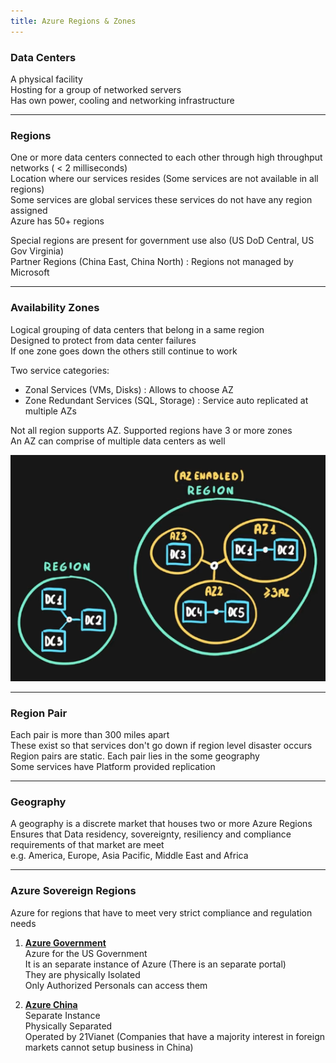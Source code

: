 ```yaml
---
title: Azure Regions & Zones
---
```


### Data Centers

A physical facility  
Hosting for a group of networked servers  
Has own power, cooling and networking infrastructure

---

### Regions

One or more data centers connected to each other through high throughput networks ( \< 2 milliseconds)  
Location where our services resides (Some services are not available in all regions)  
Some services are global services these services do not have any region assigned  
Azure has 50+ regions

Special regions are present for government use also (US DoD Central, US Gov Virginia)  
Partner Regions (China East, China North) : Regions not managed by Microsoft

---

### Availability Zones

Logical grouping of data centers that belong in a same region  
Designed to protect from data center failures  
If one zone goes down the others still continue to work

Two service categories:

* Zonal Services (VMs, Disks) : Allows to choose AZ
* Zone Redundant Services (SQL, Storage) : Service auto replicated at multiple AZs

Not all region supports AZ. Supported regions have 3 or more zones  
An AZ can comprise of multiple data centers as well

![Availability Zones|440](../images/availability-zones.png)

---

### Region Pair

Each pair is more than 300 miles apart  
These exist so that services don't go down if region level disaster occurs  
Region pairs are static. Each pair lies in the some geography  
Some services have Platform provided replication

---

### Geography

A geography is a discrete market that houses two or more Azure Regions  
Ensures that Data residency, sovereignty, resiliency and compliance requirements of that market are meet  
e.g. America, Europe, Asia Pacific, Middle East and Africa

---

### Azure Sovereign Regions

Azure for regions that have to meet very strict compliance and regulation needs

1. **<u>Azure Government</u>**  
   Azure for the US Government  
   It is an separate instance of Azure (There is an separate portal)  
   They are physically Isolated  
   Only Authorized Personals can access them

2. **<u>Azure China</u>**  
   Separate Instance  
   Physically Separated  
   Operated by 21Vianet (Companies that have a majority interest in foreign markets cannot setup business in China)